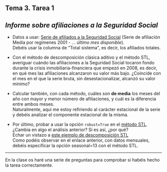 ## Tema 3. Tarea 1
## *Informe sobre afiliaciones a la Seguridad Social*

* Datos a usar: [Serie de afiliados a la Seguridad Social](https://www.seg-social.es/wps/portal/wss/internet/EstadisticasPresupuestosEstudios/Estadisticas/EST8/2341/2342) (Serie de afiliación Media por regímenes 2001 - ... *último mes disponible*).   
Debéis usar la columna de "Total sistema", es decir, los afiliados totales.  

* Con el método de descomposición clásica aditivo y el método STL, averiguar cuándo las afiliaciones a la Seguridad Social tocaron fondo durante la crisis inmobiliaria-financiera que empezó en 2008, es decir, en qué mes las afiliaciones alcanzaron su valor más bajo. ¿Coincide con el mes en el que la serie bruta, sin desestacionalizar, alcanzó su valor mínimo?

* Calcular también, con cada método, cuáles son **de media** los meses del año con mayor y menor número de afiliaciones, y cuál es la diferencia entre ambos meses.  
Naturalmente, aquí me estoy refiriendo al carácter estacional de la serie y debéis analizar el componente estacional de la misma.

* Por último, probar a usar la opción ```robust=True```  en el [método STL](www.statsmodels.org/stable/generated/statsmodels.tsa.seasonal.STL.html#statsmodels.tsa.seasonal.STL).  
¿Cambia en algo el análisis anterior? Si es así, ¿por qué?  
Echar un vistazo a [este ejemplo de descomposición STL](https://www.statsmodels.org/stable/examples/notebooks/generated/stl_decomposition.html)  
Como podéis observar en el enlace anterior, con datos mensuales, debéis especificar la opción seasonal=13 con el método STL.  

---
En la clase os haré una serie de preguntas para comprobar si habéis hecho la tarea correctamente.
